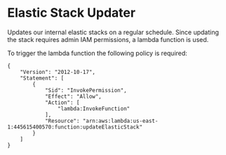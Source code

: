 Elastic Stack Updater
=====================

Updates our internal elastic stacks on a regular schedule. Since updating the stack requires admin IAM permissions, a lambda function is used. 

To trigger the lambda function the following policy is required:

```
{
    "Version": "2012-10-17",
    "Statement": [
        {
            "Sid": "InvokePermission",
            "Effect": "Allow",
            "Action": [
                "lambda:InvokeFunction"
            ],
            "Resource": "arn:aws:lambda:us-east-1:445615400570:function:updateElasticStack"
        }
    ]
}
```

